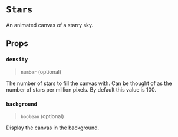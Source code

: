 # `Stars`

An animated canvas of a starry sky.

## Props

### `density`
> `number` (optional)

The number of stars to fill the canvas with. Can be thought of as the number of
stars per million pixels. By default this value is 100.

### `background`
> `boolean` (optional)

Display the canvas in the background.
